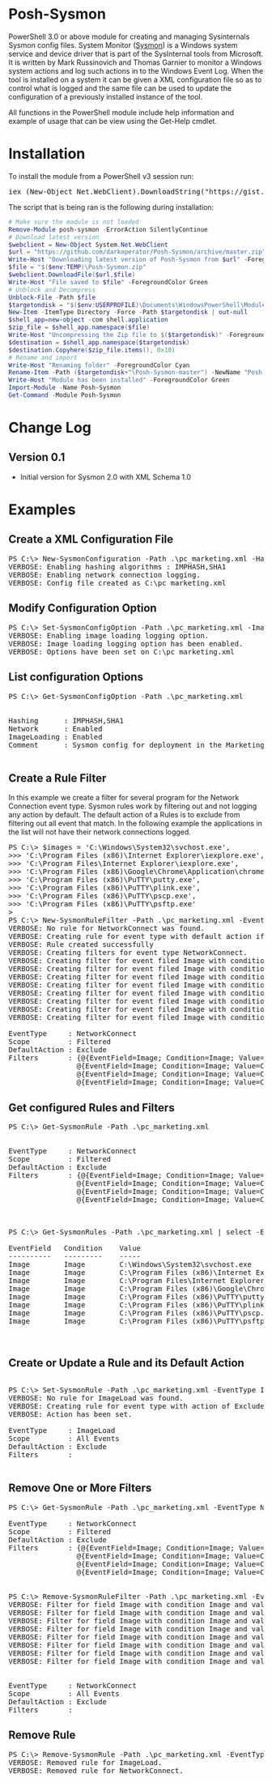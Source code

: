 # Posh-Sysmon
PowerShell 3.0 or above module for creating and managing Sysinternals Sysmon config files. System Monitor ([Sysmon](https://technet.microsoft.com/en-us/sysinternals/dn798348)) is a Windows system service and device driver that is part of the SysInternal tools from Microsoft. It is written by Mark Russinovich and Thomas Garnier to monitor a Windows system actions and log such actions in to the Windows Event Log. When the tool is installed on a system it can be given a XML configuration file so as to control what is logged and the same file can be used to update the configuration of a previously installed instance of the tool. 

All functions in the PowerShell module include help information and example of usage that can be view using the Get-Help cmdlet. 

# Installation

To install the module from a PowerShell v3 session run:
<pre>
iex (New-Object Net.WebClient).DownloadString("https://gist.githubusercontent.com/darkoperator/3f9da4b780b5a0206bca/raw/f9d15c4f95675f71bf6be21dcbee6b0fa9c8ac4c/posh-sysmoninstall.ps1")
</pre>

The script that is being ran is the following during installation:

```PowerShell
# Make sure the module is not loaded
Remove-Module posh-sysmon -ErrorAction SilentlyContinue
# Download latest version
$webclient = New-Object System.Net.WebClient
$url = "https://github.com/darkoperator/Posh-Sysmon/archive/master.zip"
Write-Host "Downloading latest version of Posh-Sysmon from $url" -ForegroundColor Cyan
$file = "$($env:TEMP)\Posh-Sysmon.zip"
$webclient.DownloadFile($url,$file)
Write-Host "File saved to $file" -ForegroundColor Green
# Unblock and Decompress
Unblock-File -Path $file
$targetondisk = "$($env:USERPROFILE)\Documents\WindowsPowerShell\Modules"
New-Item -ItemType Directory -Force -Path $targetondisk | out-null
$shell_app=new-object -com shell.application
$zip_file = $shell_app.namespace($file)
Write-Host "Uncompressing the Zip file to $($targetondisk)" -ForegroundColor Cyan
$destination = $shell_app.namespace($targetondisk)
$destination.Copyhere($zip_file.items(), 0x10)
# Rename and import
Write-Host "Renaming folder" -ForegroundColor Cyan
Rename-Item -Path ($targetondisk+"\Posh-Sysmon-master") -NewName "Posh-Sysmon" -Force
Write-Host "Module has been installed" -ForegroundColor Green
Import-Module -Name Posh-Sysmon
Get-Command -Module Posh-Sysmon
```
# Change Log

## Version 0.1
* Initial version for Sysmon 2.0 with XML Schema 1.0

# Examples

## Create a XML Configuration File

<pre>
PS C:\> New-SysmonConfiguration -Path .\pc_marketing.xml -HashingAlgorithm IMPHASH,SHA1 -Network -Comment "Sysmon config for deployment in the Marketing PC OU" -Verbose
VERBOSE: Enabling hashing algorithms : IMPHASH,SHA1
VERBOSE: Enabling network connection logging.
VERBOSE: Config file created as C:\pc_marketing.xml
</pre>

## Modify Configuration Option

<pre>
PS C:\> Set-SysmonConfigOption -Path .\pc_marketing.xml -ImageLoading Enable -Verbose
VERBOSE: Enabling image loading logging option.
VERBOSE: Image loading logging option has been enabled.
VERBOSE: Options have been set on C:\pc_marketing.xml
</pre>

## List configuration Options

<pre>
PS C:\> Get-SysmonConfigOption -Path .\pc_marketing.xml 


Hashing      : IMPHASH,SHA1
Network      : Enabled
ImageLoading : Enabled
Comment      : Sysmon config for deployment in the Marketing PC OU

</pre>


## Create a Rule Filter

In this example we create a filter for several program for the Network Connection event type. Sysmon rules work by filtering out and not logging any action by default. The default action of a Rules is to exclude from filtering out all event that match. In the following example the applications in the list will not have their network connections logged.

<pre>
PS C:\> $images = 'C:\Windows\System32\svchost.exe',
>>> 'C:\Program Files (x86)\Internet Explorer\iexplore.exe',
>>> 'C:\Program Files\Internet Explorer\iexplore.exe',
>>> 'C:\Program Files (x86)\Google\Chrome\Application\chrome.exe',
>>> 'C:\Program Files (x86)\PuTTY\putty.exe',
>>> 'C:\Program Files (x86)\PuTTY\plink.exe',
>>> 'C:\Program Files (x86)\PuTTY\pscp.exe',
>>> 'C:\Program Files (x86)\PuTTY\psftp.exe'
>
PS C:\> New-SysmonRuleFilter -Path .\pc_marketing.xml -EventType NetworkConnect -Condition Image -EventField Image -Value $images -Verbose
VERBOSE: No rule for NetworkConnect was found.
VERBOSE: Creating rule for event type with default action if Exclude
VERBOSE: Rule created successfully
VERBOSE: Creating filters for event type NetworkConnect.
VERBOSE: Creating filter for event filed Image with condition Image for value C:\Windows\System32\svchost.exe.
VERBOSE: Creating filter for event filed Image with condition Image for value C:\Program Files (x86)\Internet Explorer\iexplore.exe.
VERBOSE: Creating filter for event filed Image with condition Image for value C:\Program Files\Internet Explorer\iexplore.exe.
VERBOSE: Creating filter for event filed Image with condition Image for value C:\Program Files (x86)\Google\Chrome\Application\chrome.exe.
VERBOSE: Creating filter for event filed Image with condition Image for value C:\Program Files (x86)\PuTTY\putty.exe.
VERBOSE: Creating filter for event filed Image with condition Image for value C:\Program Files (x86)\PuTTY\plink.exe.
VERBOSE: Creating filter for event filed Image with condition Image for value C:\Program Files (x86)\PuTTY\pscp.exe.
VERBOSE: Creating filter for event filed Image with condition Image for value C:\Program Files (x86)\PuTTY\psftp.exe.

EventType     : NetworkConnect
Scope         : Filtered
DefaultAction : Exclude
Filters       : {@{EventField=Image; Condition=Image; Value=C:\Windows\System32\svchost.exe}, 
                @{EventField=Image; Condition=Image; Value=C:\Program Files (x86)\Internet Explorer\iexplore.exe}, 
                @{EventField=Image; Condition=Image; Value=C:\Program Files\Internet Explorer\iexplore.exe}, 
                @{EventField=Image; Condition=Image; Value=C:\Program Files (x86)\Google\Chrome\Application\chrome.exe}...}
</pre>

## Get configured Rules and Filters

<pre>
PS C:\> Get-SysmonRule -Path .\pc_marketing.xml


EventType     : NetworkConnect
Scope         : Filtered
DefaultAction : Exclude
Filters       : {@{EventField=Image; Condition=Image; Value=C:\Windows\System32\svchost.exe}, 
                @{EventField=Image; Condition=Image; Value=C:\Program Files (x86)\Internet Explorer\iexplore.exe}, 
                @{EventField=Image; Condition=Image; Value=C:\Program Files\Internet Explorer\iexplore.exe}, 
                @{EventField=Image; Condition=Image; Value=C:\Program Files (x86)\Google\Chrome\Application\chrome.exe}...}



PS C:\> Get-SysmonRules -Path .\pc_marketing.xml | select -ExpandProperty Filters

EventField   Condition    Value
----------   ---------    -----
Image        Image        C:\Windows\System32\svchost.exe
Image        Image        C:\Program Files (x86)\Internet Explorer\iexplo...
Image        Image        C:\Program Files\Internet Explorer\iexplore.exe
Image        Image        C:\Program Files (x86)\Google\Chrome\Applicatio...
Image        Image        C:\Program Files (x86)\PuTTY\putty.exe
Image        Image        C:\Program Files (x86)\PuTTY\plink.exe
Image        Image        C:\Program Files (x86)\PuTTY\pscp.exe
Image        Image        C:\Program Files (x86)\PuTTY\psftp.exe


</pre>

## Create or Update a Rule and its Default Action

<pre>

PS C:\> Set-SysmonRule -Path .\pc_marketing.xml -EventType ImageLoad -Verbose
VERBOSE: No rule for ImageLoad was found.
VERBOSE: Creating rule for event type with action of Exclude
VERBOSE: Action has been set.

EventType     : ImageLoad
Scope         : All Events
DefaultAction : Exclude
Filters       :

</pre>

## Remove One or More Filters

<pre>
PS C:\> Get-SysmonRule -Path .\pc_marketing.xml -EventType NetworkConnect

EventType     : NetworkConnect
Scope         : Filtered
DefaultAction : Exclude
Filters       : {@{EventField=Image; Condition=Image; Value=C:\Windows\System32\svchost.exe}, 
                @{EventField=Image; Condition=Image; Value=C:\Program Files (x86)\Internet Explorer\iexplore.exe}, 
                @{EventField=Image; Condition=Image; Value=C:\Program Files\Internet Explorer\iexplore.exe}, 
                @{EventField=Image; Condition=Image; Value=C:\Program Files (x86)\Google\Chrome\Application\chrome.exe}...}


PS C:\> Remove-SysmonRuleFilter -Path .\pc_marketing.xml -EventType NetworkConnect -Condition Image -EventField Image -Value $images -Verbose
VERBOSE: Filter for field Image with condition Image and value of C:\Windows\System32\svchost.exe removed.
VERBOSE: Filter for field Image with condition Image and value of C:\Program Files (x86)\Internet Explorer\iexplore.exe removed.
VERBOSE: Filter for field Image with condition Image and value of C:\Program Files\Internet Explorer\iexplore.exe removed.
VERBOSE: Filter for field Image with condition Image and value of C:\Program Files (x86)\Google\Chrome\Application\chrome.exe removed.
VERBOSE: Filter for field Image with condition Image and value of C:\Program Files (x86)\PuTTY\putty.exe removed.
VERBOSE: Filter for field Image with condition Image and value of C:\Program Files (x86)\PuTTY\plink.exe removed.
VERBOSE: Filter for field Image with condition Image and value of C:\Program Files (x86)\PuTTY\pscp.exe removed.
VERBOSE: Filter for field Image with condition Image and value of C:\Program Files (x86)\PuTTY\psftp.exe removed.


EventType     : NetworkConnect
Scope         : All Events
DefaultAction : Exclude
Filters       :
</pre>

## Remove Rule

<pre>
PS C:\> Remove-SysmonRule -Path .\pc_marketing.xml -EventType ImageLoad,NetworkConnect -Verbose
VERBOSE: Removed rule for ImageLoad.
VERBOSE: Removed rule for NetworkConnect.
</pre>
